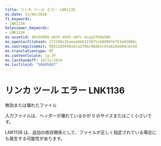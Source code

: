 ```yaml
---
title: リンカ ツール エラー LNK1136
ms.date: 11/04/2016
f1_keywords:
- LNK1136
helpviewer_keywords:
- LNK1136
ms.assetid: 40c6d909-eb3f-4045-a0fc-4caa2f6db506
ms.openlocfilehash: 272198c2baea44bb31f075cb09097ef53e92089c
ms.sourcegitcommit: 6052185696adca270bc9bdbec45a626dd89cdcdd
ms.translationtype: MT
ms.contentlocale: ja-JP
ms.lasthandoff: 10/31/2018
ms.locfileid: "50605687"
---
```

# <a name="linker-tools-error-lnk1136"></a>リンカ ツール エラー LNK1136

無効または壊れたファイル

入力ファイルは、ヘッダーが壊れているかが 0 のサイズまたはごく小さいです。

LNK1136 は、追加の依存関係として、ファイルが正しく指定されている場合にも発生する可能性があります。